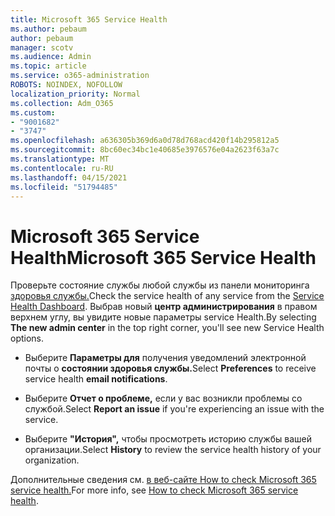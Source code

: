 ```yaml
---
title: Microsoft 365 Service Health
ms.author: pebaum
author: pebaum
manager: scotv
ms.audience: Admin
ms.topic: article
ms.service: o365-administration
ROBOTS: NOINDEX, NOFOLLOW
localization_priority: Normal
ms.collection: Adm_O365
ms.custom:
- "9001682"
- "3747"
ms.openlocfilehash: a636305b369d6a0d78d768acd420f14b295812a5
ms.sourcegitcommit: 8bc60ec34bc1e40685e3976576e04a2623f63a7c
ms.translationtype: MT
ms.contentlocale: ru-RU
ms.lasthandoff: 04/15/2021
ms.locfileid: "51794485"
---
```

# <a name="microsoft-365-service-health"></a><span data-ttu-id="cdb7a-102">Microsoft 365 Service Health</span><span class="sxs-lookup"><span data-stu-id="cdb7a-102">Microsoft 365 Service Health</span></span>


<span data-ttu-id="cdb7a-103">Проверьте состояние службы любой службы из панели мониторинга [здоровья службы.](https://admin.microsoft.com/Adminportal/Home?source=applauncher#/servicehealth)</span><span class="sxs-lookup"><span data-stu-id="cdb7a-103">Check the service health of any service from the [Service Health Dashboard](https://admin.microsoft.com/Adminportal/Home?source=applauncher#/servicehealth).</span></span> <span data-ttu-id="cdb7a-104">Выбрав новый **центр администрирования** в правом верхнем углу, вы увидите новые параметры service Health.</span><span class="sxs-lookup"><span data-stu-id="cdb7a-104">By selecting **The new admin center** in the top right corner, you'll see new Service Health options.</span></span>

- <span data-ttu-id="cdb7a-105">Выберите **Параметры для** получения уведомлений электронной почты о **состоянии здоровья службы.**</span><span class="sxs-lookup"><span data-stu-id="cdb7a-105">Select **Preferences** to receive service health **email notifications**.</span></span>

- <span data-ttu-id="cdb7a-106">Выберите **Отчет о проблеме,** если у вас возникли проблемы со службой.</span><span class="sxs-lookup"><span data-stu-id="cdb7a-106">Select **Report an issue** if you're experiencing an issue with the service.</span></span>

- <span data-ttu-id="cdb7a-107">Выберите **"История",** чтобы просмотреть историю службы вашей организации.</span><span class="sxs-lookup"><span data-stu-id="cdb7a-107">Select **History** to review the service health history of your organization.</span></span> 

<span data-ttu-id="cdb7a-108">Дополнительные сведения см. [в веб-сайте How to check Microsoft 365 service health.](https://docs.microsoft.com/office365/enterprise/view-service-health)</span><span class="sxs-lookup"><span data-stu-id="cdb7a-108">For more info, see [How to check Microsoft 365 service health](https://docs.microsoft.com/office365/enterprise/view-service-health).</span></span> 